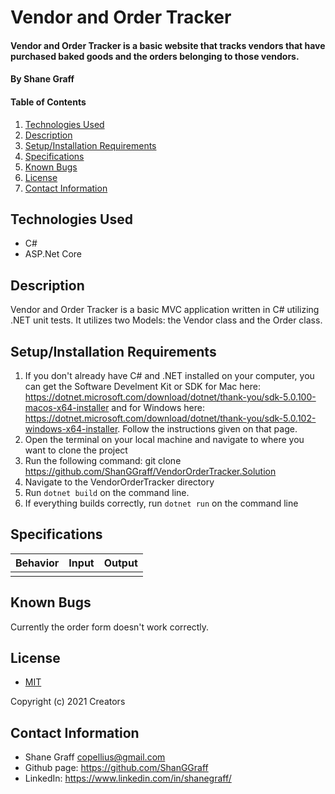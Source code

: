 # Vendor and Order Tracker

#### Vendor and Order Tracker is a basic website that tracks vendors that have purchased baked goods and the orders belonging to those vendors.

#### **By Shane Graff**

#### Table of Contents

1. [Technologies Used](#technologies)
2. [Description](#description)
3. [Setup/Installation Requirements](#setup)
4. [Specifications](#specs)
5. [Known Bugs](#bugs)
6. [License](#license)
7. [Contact Information](#contact)

## Technologies Used <a id="technologies"></a>

* C#
* ASP.Net Core

## Description <a id="description"></a>

Vendor and Order Tracker is a basic MVC application written in C# utilizing .NET unit tests. It utilizes two Models: the Vendor class and the Order class.

## Setup/Installation Requirements <a id="setup"></a>

1. If you don't already have C# and .NET installed on your computer, you can get the Software Develment Kit or SDK for Mac here: https://dotnet.microsoft.com/download/dotnet/thank-you/sdk-5.0.100-macos-x64-installer and for Windows here: https://dotnet.microsoft.com/download/dotnet/thank-you/sdk-5.0.102-windows-x64-installer. Follow the instructions given on that page.
2. Open the terminal on your local machine and navigate to where you want to clone the project
3. Run the following command: git clone https://github.com/ShanGGraff/VendorOrderTracker.Solution
4. Navigate to the VendorOrderTracker directory
5. Run ```dotnet build``` on the command line.
6. If everything builds correctly, run ```dotnet run``` on the command line


## Specifications <a id="specs"></a>

| Behavior | Input | Output |
|:---:|:---:|:---:|
|||

## Known Bugs <a id="bugs"></a>
Currently the order form doesn't work correctly.


## License
* [MIT](https://choosealicense.com/licenses/mit/)

Copyright (c) 2021 Creators 

## Contact Information <a id="contact"></a>

* Shane Graff <copellius@gmail.com>
* Github page: https://github.com/ShanGGraff
* LinkedIn: https://www.linkedin.com/in/shanegraff/
